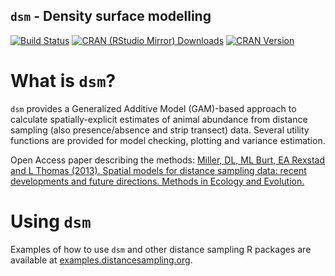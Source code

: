 `dsm` - Density surface modelling
-------------------------------

[![Build Status](https://travis-ci.org/DistanceDevelopment/dsm.svg?branch=master)](https://travis-ci.org/DistanceDevelopment/dsm)
[![CRAN (RStudio Mirror) Downloads](http://cranlogs.r-pkg.org/badges/dsm)](http://www.r-pkg.org/pkg/dsm)
[![CRAN Version](http://www.r-pkg.org/badges/version/dsm)](http://www.r-pkg.org/pkg/dsm)

# What is `dsm`?

`dsm` provides a Generalized Additive Model (GAM)-based approach to calculate spatially-explicit estimates of animal abundance from distance sampling (also presence/absence and strip transect) data. Several utility functions are provided for model checking, plotting and variance estimation.

Open Access paper describing the methods: [Miller, DL, ML Burt, EA Rexstad and L Thomas (2013). Spatial models for distance sampling data: recent developments and future directions. Methods in Ecology and Evolution.](http://onlinelibrary.wiley.com/doi/10.1111/2041-210X.12105/abstract)

# Using `dsm`

Examples of how to use `dsm` and other distance sampling R packages are available at [examples.distancesampling.org](http://examples.distancesampling.org).

